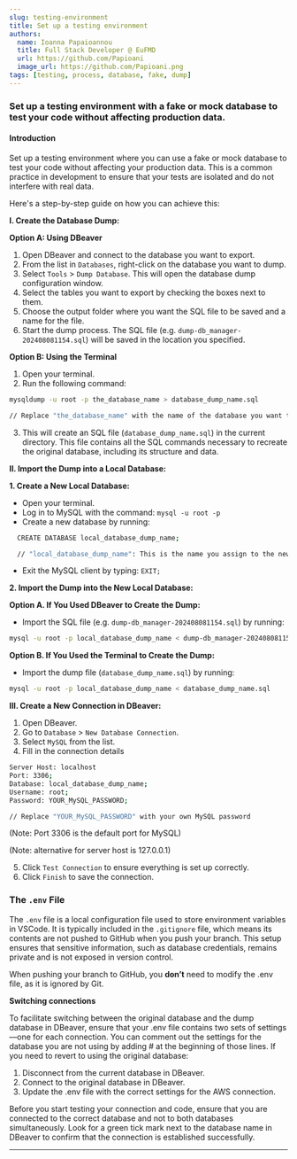 ```yaml
---
slug: testing-environment
title: Set up a testing environment
authors:
  name: Ioanna Papaioannou
  title: Full Stack Developer @ EuFMD
  url: https://github.com/Papioani
  image_url: https://github.com/Papioani.png
tags: [testing, process, database, fake, dump]
---
```


### Set up a testing environment with a fake or mock database to test your code without affecting production data.

#### Introduction

Set up a testing environment where you can use a fake or mock database to test your code without affecting your production data. This is a common practice in development to ensure that your tests are isolated and do not interfere with real data.

Here's a step-by-step guide on how you can achieve this:

**I. Create the Database Dump:**

**Option A: Using DBeaver**

1.  Open DBeaver and connect to the database you want to export.
2.  From the list in `Databases`, right-click on the database you want to dump.
3.  Select `Tools` > `Dump Database`. This will open the database dump configuration window.
4.  Select the tables you want to export by checking the boxes next to them.
5.  Choose the output folder where you want the SQL file to be saved and a name for the file.
6.  Start the dump process. The SQL file (e.g. `dump-db_manager-202408081154.sql`) will be saved in the location you specified.

**Option B: Using the Terminal**

1.  Open your terminal.
2.  Run the following command:

```bash
mysqldump -u root -p the_database_name > database_dump_name.sql

// Replace "the_database_name" with the name of the database you want to dump and "database_dump_name" with the desired name for your dump file.
```

3.  This will create an SQL file (`database_dump_name.sql`) in the current directory. This file contains all the SQL commands necessary to recreate the original database, including its structure and data.

**II. Import the Dump into a Local Database:**

**1. Create a New Local Database:**

- Open your terminal.
- Log in to MySQL with the command: `mysql -u root -p`
- Create a new database by running:

```bash
  CREATE DATABASE local_database_dump_name;

  // "local_database_dump_name": This is the name you assign to the new local database where you will import the dump. You can choose any name you prefer for this database.
```

- Exit the MySQL client by typing: `EXIT;`

**2. Import the Dump into the New Local Database:**

**Option A. If You Used DBeaver to Create the Dump:**

- Import the SQL file (e.g. `dump-db_manager-202408081154.sql`) by running:

```bash
mysql -u root -p local_database_dump_name < dump-db_manager-202408081154.sql
```

**Option B. If You Used the Terminal to Create the Dump:**

- Import the dump file (`database_dump_name.sql`) by running:

```bash
mysql -u root -p local_database_dump_name < database_dump_name.sql
```

**III. Create a New Connection in DBeaver:**

1.  Open DBeaver.
2.  Go to `Database` > `New Database Connection`.
3.  Select `MySQL` from the list.
4.  Fill in the connection details

```bash
Server Host: localhost
Port: 3306;
Database: local_database_dump_name;
Username: root;
Password: YOUR_MySQL_PASSWORD;

// Replace "YOUR_MySQL_PASSWORD" with your own MySQL password
```

(Note: Port 3306 is the default port for MySQL)

(Note: alternative for server host is 127.0.0.1)

5.  Click `Test Connection` to ensure everything is set up correctly.
6.  Click `Finish` to save the connection.

### **The `.env` File**

The `.env` file is a local configuration file used to store environment variables in VSCode. It is typically included in the `.gitignore` file, which means its contents are not pushed to GitHub when you push your branch. This setup ensures that sensitive information, such as database credentials, remains private and is not exposed in version control.

When pushing your branch to GitHub, you **don’t** need to modify the .env file, as it is ignored by Git.

**Switching connections**

To facilitate switching between the original database and the dump database in DBeaver, ensure that your .env file contains two sets of settings—one for each connection. You can comment out the settings for the database you are not using by adding # at the beginning of those lines. If you need to revert to using the original database:

1. Disconnect from the current database in DBeaver.
2. Connect to the original database in DBeaver.
3. Update the .env file with the correct settings for the AWS connection.

Before you start testing your connection and code, ensure that you are connected to the correct database and not to both databases simultaneously. Look for a green tick mark next to the database name in DBeaver to confirm that the connection is established successfully.

---
